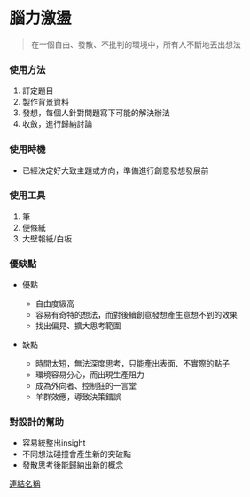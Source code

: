 # 腦力激盪

> 在一個自由、發散、不批判的環境中，所有人不斷地丟出想法

### 使用方法
  1. 訂定題目
  2. 製作背景資料
  3. 發想，每個人針對問題寫下可能的解決辦法
  4. 收斂，進行歸納討論

### 使用時機
  - 已經決定好大致主題或方向，準備進行創意發想發展前


### 使用工具
  1. 筆
  2. 便條紙
  3. 大壁報紙/白板

### 優缺點
  - 優點
    - 自由度級高
    - 容易有奇特的想法，而對後續創意發想產生意想不到的效果
    - 找出偏見、擴大思考範圍
  
  - 缺點
    - 時間太短，無法深度思考，只能產出表面、不實際的點子
    - 環境容易分心，而出現生產阻力
    - 成為外向者、控制狂的一言堂
    - 羊群效應，導致決策錯誤
    
### 對設計的幫助
  - 容易統整出insight
  - 不同想法碰撞會產生新的突破點
  - 發散思考後能歸納出新的概念

[連結名稱](https://網址)

```

